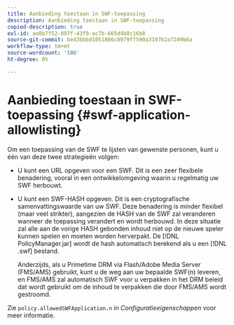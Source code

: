 ```yaml
---
title: Aanbieding toestaan in SWF-toepassing
description: Aanbieding toestaan in SWF-toepassing
copied-description: true
exl-id: ae8b7f52-897f-43f9-ac7b-665d4b8c16b8
source-git-commit: be43bbbd1051886c8979ff590a3197b2a7249b6a
workflow-type: tm+mt
source-wordcount: '186'
ht-degree: 0%

---
```


# Aanbieding toestaan in SWF-toepassing {#swf-application-allowlisting}

Om een toepassing van de SWF te lijsten van gewenste personen, kunt u één van deze twee strategieën volgen:

* U kunt een URL opgeven voor een SWF. Dit is een zeer flexibele benadering, vooral in een ontwikkelomgeving waarin u regelmatig uw SWF herbouwt.
* U kunt een SWF-HASH opgeven. Dit is een cryptografische samenvattingswaarde van uw SWF. Deze benadering is minder flexibel (maar veel strikter), aangezien de HASH van de SWF zal veranderen wanneer de toepassing verandert en wordt herbouwd. In deze situatie zal alle aan de vorige HASH gebonden inhoud niet op de nieuwe speler kunnen spelen en moeten worden herverpakt. De [!DNL PolicyManager.jar] wordt de hash automatisch berekend als u een [!DNL .swf] bestand.

   Anderzijds, als u Primetime DRM via Flash/Adobe Media Server (FMS/AMS) gebruikt, kunt u de weg aan uw bepaalde SWF(n) leveren, en FMS/AMS zal automatisch SWF voor u verpakken in het DRM beleid dat wordt gebruikt om de inhoud te verpakken die door FMS/AMS wordt gestroomd.

Zie `policy.allowedSWFApplication.n` in *Configuratieeigenschappen* voor meer informatie.
